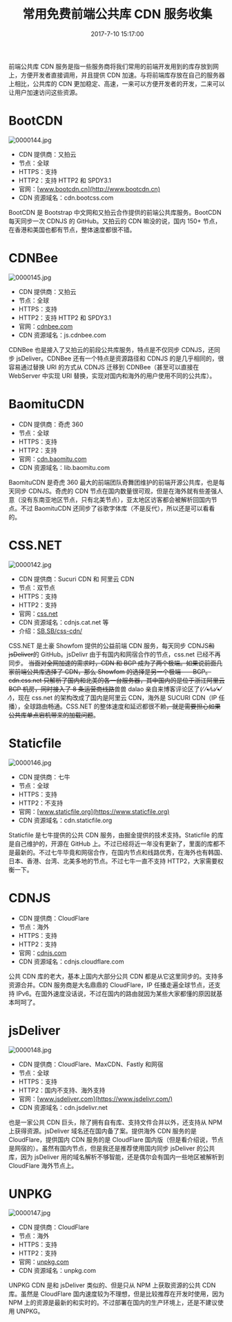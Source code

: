 ﻿---
title: 常用免费前端公共库 CDN 服务收集
tags:
  - Web
  - 免费资源
  - 公共 CDN
categories:
  - 分享镜
date: 2017-7-10 15:17:00
updated: 2017-8-12 1:11:00
description: 前端公共库 CDN 服务是指一些服务商将我们常用的前端开发用到的库存放到网上，方便开发者直接调用，并且提供 CDN 加速。与将前端库存放在自己的服务器上相比，公共库的 CDN 更加稳定、高速，一来可以方便开发者的开发，二来可以让用户加速访问这些资源。
---

前端公共库 CDN 服务是指一些服务商将我们常用的前端开发用到的库存放到网上，方便开发者直接调用，并且提供 CDN 加速。<!-- more -->与将前端库存放在自己的服务器上相比，公共库的 CDN 更加稳定、高速，一来可以方便开发者的开发，二来可以让用户加速访问这些资源。

# BootCDN

![0000144.jpg](https://i.nfz.yecdn.com/i/0000144.jpg)

- CDN 提供商：又拍云
- 节点：全球
- HTTPS：支持
- HTTP2：支持 HTTP2 和 SPDY3.1
- 官网：[www.bootcdn.cn](http://www.bootcdn.cn)
- CDN 资源域名：cdn.bootcss.com

BootCDN 是 Bootstrap 中文网和又拍云合作提供的前端公共库服务。BootCDN 每天同步一次 CDNJS 的 GitHub。又拍云的 CDN 嘛没的说，国内 150+ 节点，在香港和美国也都有节点，整体速度都很不错。

# CDNBee

![0000145.jpg](https://i.nfz.yecdn.com/i/0000145.jpg)

- CDN 提供商：又拍云
- 节点：全球
- HTTPS：支持
- HTTP2：支持 HTTP2 和 SPDY3.1
- 官网：[cdnbee.com](https://cdnbee.com)
- CDN 资源域名：js.cdnbee.com

CDNBee 也是接入了又拍云的前段公共库服务，特点是不仅同步 CDNJS，还同步 jsDeliver。CDNBee 还有一个特点是资源路径和 CDNJS 的是几乎相同的，很容易通过替换 URI 的方式从 CDNJS 迁移到 CDNBee（甚至可以直接在 WebServer 中实现 URI 替换，实现对国内和海外的用户使用不同的公共库）。

# BaomituCDN

- CDN 提供商：奇虎 360
- 节点：全球
- HTTPS：支持
- HTTP2：支持
- 官网：[cdn.baomitu.com](https://cdn.baomitu.com/)
- CDN 资源域名：lib.baomitu.com

BaomituCDN 是奇虎 360 最大的前端团队奇舞团维护的前端开源公共库，也是每天同步 CDNJS。奇虎的 CDN 节点在国内数量很可观，但是在海外就有些差强人意（没有东南亚地区节点，只有北美节点），亚太地区访客都会被解析回国内节点。不过 BaomituCDN 还同步了谷歌字体库（不是反代），所以还是可以看看的。

# CSS.NET

![0000142.jpg](https://i.nfz.yecdn.com/i/0000142.jpg)

- CDN 提供商：Sucuri CDN 和 阿里云 CDN
- 节点：双节点
- HTTPS：支持
- HTTP2：支持
- 官网：[css.net](https://css.net)
- CDN 资源域名：cdnjs.cat.net 等
- 介绍：[SB.SB/css-cdn/](https://sb.sb/css-cdn/)

CSS.NET 是土豪 Showfom 提供的公益前端 CDN 服务，每天同步 CDNJS~~和 jsDeliver~~的 GitHub。jsDelivr 由于有国内和网宿合作的节点，css.net 已经不再同步。
~~当面对全网加速的需求时，CDN 和 BGP 成为了两个极端。如果说前面几家前端公共库选择了 CDN，那么 Showfom 的选择是另一个极端——BGP。cdn.css.net 只解析了国内和北美的各一台服务器，其中国内的是位于浙江阿里云 BGP 机房，同时接入了 8 条运营商线路~~兽兽 dalao 亲自来博客评论区了(⁄ ⁄•⁄ω⁄•⁄ ⁄)，现在 css.net 的架构改成了国内是阿里云 CDN，海外是 SUCURI CDN（IP 任播），全球路由畅通。CSS.NET 的整体速度和延迟都很不赖~~，就是需要担心如果公共库单点宕机带来的加载问题~~。

# Staticfile

![0000146.jpg](https://i.nfz.yecdn.com/i/0000146.jpg)

- CDN 提供商：七牛
- 节点：全球
- HTTPS：支持
- HTTP2：不支持
- 官网：[www.staticfile.org](https://www.staticfile.org)
- CDN 资源域名：cdn.staticfile.org

Staticfile 是七牛提供的公共 CDN 服务，由掘金提供的技术支持。Staticfile 的库是自己维护的，开源在 GitHub 上。不过已经将近一年没有更新了，里面的库都不是最新的。不过七牛毕竟和网宿合作，在国内节点和线路优秀，在海外也有韩国、日本、香港、台湾、北美多地的节点。不过七牛一直不支持 HTTP2，大家需要权衡一下。

# CDNJS

- CDN 提供商：CloudFlare
- 节点：海外
- HTTPS：支持
- HTTP2：支持
- 官网：[cdnjs.com](https://cdnjs.com)
- CDN 资源域名：cdnjs.cloudflare.com

公共 CDN 库的老大，基本上国内大部分公共 CDN 都是从它这里同步的。支持多资源合并。CDN 服务商是大名鼎鼎的 CloudFlare，IP 任播走遍全球节点，还支持 IPv6。在国外速度没话说，不过在国内的路由就因为某些大家都懂的原因就基本呵呵了。

# jsDeliver

![0000148.jpg](https://i.nfz.yecdn.com/i/0000148.jpg)

- CDN 提供商：CloudFlare、MaxCDN、Fastly 和网宿
- 节点：全球
- HTTPS：支持
- HTTP2：国内不支持、海外支持
- 官网：[www.jsdeliver.com](https://www.jsdelivr.com/)
- CDN 资源域名：cdn.jsdelivr.net

也是一家公共 CDN 巨头，除了拥有自有库、支持文件合并以外，还支持从 NPM 上获得资源。jsDeliver 域名还在国内备了案。提供海外 CDN 服务的是 CloudFlare，提供国内 CDN 服务的是 CloudFlare 国内版（但是看介绍说，节点是网宿的）。虽然有国内节点，但是我还是推荐使用国内同步 jsDeliver 的公共库，因为 jsDeliver 用的域名解析不够智能，还是偶尔会有国内一些地区被解析到 CloudFlare 海外节点上。

# UNPKG

![0000147.jpg](https://i.nfz.yecdn.com/i/0000147.jpg)

- CDN 提供商：CloudFlare
- 节点：海外
- HTTPS：支持
- HTTP2：支持
- 官网：[unpkg.com](https://unpkg.com/#/)
- CDN 资源域名：unpkg.com

UNPKG CDN 是和 jsDeliver 类似的、但是只从 NPM 上获取资源的公共 CDN 库。虽然是 CloudFlare 国内速度较为不理想，但是比较推荐在开发时使用，因为 NPM 上的资源是最新的和实时的。不过部署在国内的生产环境上，还是不建议使用 UNPKG。
